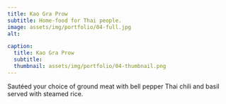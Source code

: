 ```yaml
---
title: Kao Gra Prow
subtitle: Home-food for Thai people.
image: assets/img/portfolio/04-full.jpg
alt: 

caption:
  title: Kao Gra Prow
  subtitle: 
  thumbnail: assets/img/portfolio/04-thumbnail.png
---
```

Sautéed your choice of ground meat with bell pepper Thai chili and basil served with steamed rice.
